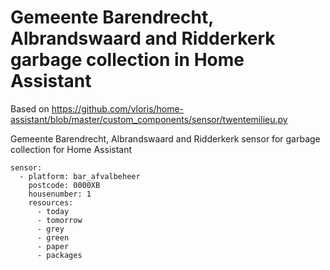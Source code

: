 # Gemeente Barendrecht, Albrandswaard and Ridderkerk garbage collection in Home Assistant

Based on https://github.com/vloris/home-assistant/blob/master/custom_components/sensor/twentemilieu.py

Gemeente Barendrecht, Albrandswaard and Ridderkerk sensor for garbage collection for Home Assistant


```
sensor:
  - platform: bar_afvalbeheer
    postcode: 0000XB
    housenumber: 1
    resources:
      - today
      - tomorrow
      - grey
      - green
      - paper
      - packages
```
